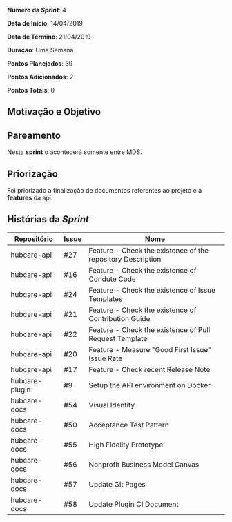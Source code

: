 **Número da _Sprint_**: 4

**Data de Início**: 14/04/2019

**Data de Término**: 21/04/2019

**Duração**: Uma Semana

**Pontos Planejados**: 39

**Pontos Adicionados**: 2

**Pontos Totais**: 0

## Motivação e Objetivo

## Pareamento
Nesta __sprint__ o acontecerá somente entre MDS.

## Priorização
Foi priorizado a finalização de documentos referentes ao projeto e a __features__ da api.

## Histórias da _Sprint_

| Repositório|Issue|Nome|
| -----------|-----|----|
|hubcare-api|#27| Feature - Check the existence of the repository Description   | 
|hubcare-api|#16| Feature - Check the existence of Condute Code  | 
|hubcare-api|#24| Feature - Check the existence of Issue Templates | 
|hubcare-api|#21| Feature - Check the existence of Contribution Guide| 
|hubcare-api|#22| Feature - Check the existence of Pull Request Template| 
|hubcare-api|#20| Feature - Measure "Good First Issue" Issue Rate | 
|hubcare-api|#17| Feature - Check recent Release Note| 
|hubcare-plugin|#9| Setup the API environment on Docker  | 
|hubcare-docs|#54| Visual Identity  | 
|hubcare-docs|#50| Acceptance Test Pattern | 
|hubcare-docs|#55| High Fidelity Prototype | 
|hubcare-docs|#56| Nonprofit Business Model Canvas | 
|hubcare-docs|#57| Update Git Pages | 
|hubcare-docs|#58| Update Plugin CI Document | 
